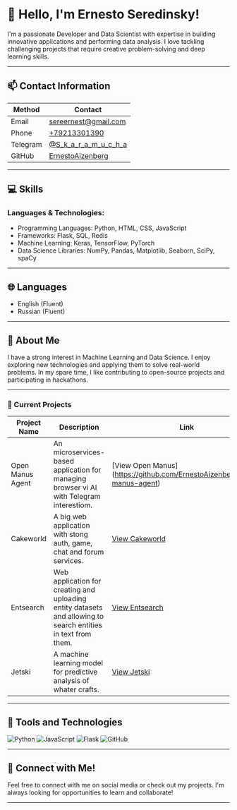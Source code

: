 # 👋 Hello, I'm Ernesto Seredinsky!

I'm a passionate Developer and Data Scientist with expertise in building innovative applications and performing data analysis. I love tackling challenging projects that require creative problem-solving and deep learning skills.

---

## 📫 Contact Information

| Method     | Contact                                      |
|------------|----------------------------------------------|
| Email  | [sereernest@gmail.com](mailto:sereernest@gmail.com) |
| Phone  | [+79213301390](tel:+79213301390)            |
| Telegram| [@S_k_a_r_a_m_u_c_h_a](https://t.me/S_k_a_r_a_m_u_c_h_a) |
| GitHub | [ErnestoAizenberg](https://github.com/ErnestoAizenberg) |

---

## 💻 Skills

### Languages & Technologies:
- Programming Languages: Python, HTML, CSS, JavaScript
- Frameworks: Flask, SQL, Redis
- Machine Learning: Keras, TensorFlow, PyTorch
- Data Science Libraries: NumPy, Pandas, Matplotlib, Seaborn, SciPy, spaCy

---

## 🌐 Languages
- English (Fluent)
- Russian (Fluent)

---

## 🚀 About Me
I have a strong interest in Machine Learning and Data Science. I enjoy exploring new technologies and applying them to solve real-world problems. In my spare time, I like contributing to open-source projects and participating in hackathons.

---

### 🎯 Current Projects
| Project Name          | Description                                           | Link                                      |
|----------------------|-------------------------------------------------------|-------------------------------------------|
| Open Manus Agent        | An microservices-based application for managing browser vi AI with Telegram interestiom.       | [View Open Manus] (https://github.com/ErnestoAizenberg/open-manus-agent) |
| Cakeworld        | A big web application with stong auth, game, chat and forum services.    | [View Cakeworld](https://github.com/ErnestoAizenberg/cakeworld) |
| Entsearch        | Web application for creating and uploading entity datasets and allowing to search entities in text from them.    | [View Entsearch](https://github.com/ErnestoAizenberg/entsearch) |
| Jetski        | A machine learning model for predictive analysis of whater crafts.    | [View Jetski](https://github.com/ErnestoAizenberg/jetski) |

---

## 🔧 Tools and Technologies

![Python](https://img.shields.io/badge/Python-3776AB?style=flat-square&logo=python&logoColor=white)
![JavaScript](https://img.shields.io/badge/JavaScript-F7DF1E?style=flat-square&logo=javascript&logoColor=black)
![Flask](https://img.shields.io/badge/Flask-000000?style=flat-square&logo=flask&logoColor=white)
![GitHub](https://img.shields.io/badge/GitHub-181717?style=flat-square&logo=github&logoColor=white)

---

## 🌟 Connect with Me!
Feel free to connect with me on social media or check out my projects. I'm always looking for opportunities to learn and collaborate! 

---
